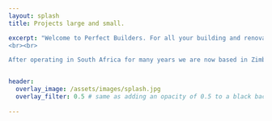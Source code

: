 ```yaml
---
layout: splash
title: Projects large and small.

excerpt: "Welcome to Perfect Builders. For all your building and renovations needs. We will build anything from a garden wall to your new house. Renovations are our speciality whether it be the cottage you want to add on or new guttering call us for a quote.    
<br><br>

After operating in South Africa for many years we are now based in Zimbabwe. The company is 100% owned by Dorcen Pfombe"


header:
  overlay_image: /assets/images/splash.jpg
  overlay_filter: 0.5 # same as adding an opacity of 0.5 to a black background
  
---
```


